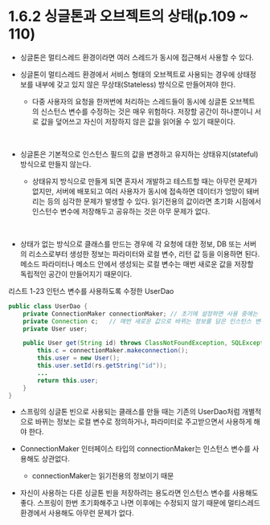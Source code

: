 # 1.6.2 싱글톤과 오브젝트의 상태(p.109 ~ 110)

- 싱글톤은 멀티스레드 환경이라면 여러 스레드가 동시에 접근해서 사용할 수 있다.

- 싱글톤이 멀티스레드 환경에서 서비스 형태의 오브젝트로 사용되는 경우에 상태정보를 내부에 갖고 있지 않은 무상태(Stateless) 방식으로 만들어져야 한다.

  - 다중 사용자의 요청을 한꺼번에 처리하는 스레드들이 동시에 싱글톤 오브젝트의 신스턴스 변수를 수정하는 것은 매우 위험하다. 저장할 공간이 하나뿐이니 서로 값을 덮어쓰고 자신이 저장하지 않은 값을 읽어올 수 있기 때문이다.

<br />

- 싱글톤은 기본적으로 인스턴스 필드의 값을 변경하고 유지하는 상태유지(stateful)방식으로 만들지 않는다.

  - 상태유지 방식으로 만들게 되면 혼자서 개발하고 테스트할 때는 아무런 문제가 없지만, 서버에 배포되고 여러 사용자가 동시에 접속하면 데이터가 엉망이 돼버리는 등의 심각한 문제가 발생할 수 있다. 읽기전용의 값이라면 초기화 시점에서 인스턴수 변수에 저장해두고 공유하는 것은 아무 문제가 없다.

<br />

- 상태가 없는 방식으로 클래스를 만드는 경우에 각 요청에 대한 정보, DB 또는 서버의 리소스로부터 생성한 정보는 파라미터와 로컬 변수, 리턴 값 등을 이용하면 된다. 메소드 파라미터나 메소드 안에서 생성되는 로컬 변수는 매번 새로운 값을 저장할 독립적인 공간이 만들어지기 때문이다.

리스트 1-23 인턴스 변수를 사용하도록 수정한 UserDao
```Java
public class UserDao {
    private ConnectionMaker connectionMaker; // 초기에 설정하면 사용 중에는 바뀌지 않는 읽기전용 인스턴스 변수
    private Connection c;   // 매번 새로운 값으로 바뀌는 정보를 담은 인스턴스 변수. 심각한 문제가 발생한다.
    private User user;

    public User get(String id) throws ClassNotFoundException, SQLException {
        this.c = connectionMaker.makeconnection();
        this.user = new User();
        this.user.setId(rs.getString("id"));
        ...
        return this.user;
    }
}
```

- 스프링의 싱글톤 빈으로 사용되는 클래스를 만들 때는 기존의 UserDao처럼 개별적으로 바뀌는 정보는 로컬 변수로 정의하거나, 파라미터로 주고받으면서 사용하게 해야 한다.

- ConnectionMaker 인터페이스 타입의 connectionMaker는 인스턴스 변수를 사용해도 상관없다.
  
  - connectionMaker는 읽기전용의 정보이기 때문

- 자신이 사용하는 다른 싱글톤 빈을 저장하려는 용도라면 인스턴스 변수를 사용해도 좋다. 스프링이 한번 초기화해주고 나면 이후에는 수정되지 않기 때문에 멀티스레드 환경에서 사용해도 아무런 문제가 없다.
